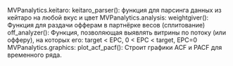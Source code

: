 MVPanalytics.keitaro:
    keitaro_parser(): функция для парсинга данных из кейтаро на любой вкус и цвет
MVPanalytics.analysis:
    weightgiver(): Функция для раздачи офферам в партнёрке весов (сплитование)
    off_analyzer(): Функция, позволяющая выявлять витрины по потоку (или офферу), на которых его: target < EPC, 0 < EPC < target, EPC=0
MVPanalytics.graphics:
    plot_acf_pacf(): Строит графики ACF и PACF для временного ряда.
